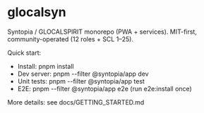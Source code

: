 # glocalsyn
Syntopia / GLOCALSPIRIT monorepo (PWA + services). MIT-first, community-operated (12 roles + SCL 1–25).

Quick start:
- Install: pnpm install
- Dev server: pnpm --filter @syntopia/app dev
- Unit tests: pnpm --filter @syntopia/app test
- E2E: pnpm --filter @syntopia/app e2e (run e2e:install once)

More details: see docs/GETTING_STARTED.md
